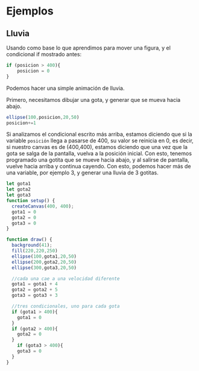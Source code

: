 # Ejemplos

## Lluvia
Usando como base lo que aprendimos para mover una figura, y el condicional if mostrado antes:
```js
if (posicion > 400){
    posicion = 0
}
```
Podemos hacer una simple animación de lluvia.

Primero, necesitamos dibujar una gota, y generar que se mueva hacia abajo.
```js
ellipse(100,posicion,20,50)
posicion+=1
  ```
Si analizamos el condicional escrito más arriba, estamos diciendo que si la variable ```posición``` llega a pasarse de 400, su valor se reinicia en 0, es decir, si nuestro canvas es de (400,400), estamos diciendo que una vez que la gota se salga de la pantalla, vuelva a la posición inicial.
Con esto, tenemos programado una gotita que se mueve hacia abajo, y al salirse de pantalla, vuelve hacia arriba y continua cayendo.
Con esto, podemos hacer más de una variable, por ejemplo 3, y generar una lluvia de 3 gotitas.

```js
let gota1
let gota2
let gota3
function setup() {
  createCanvas(400, 400);
  gota1 = 0
  gota2 = 0
  gota3 = 0
}

function draw() {
  background(41);
  fill(220,220,250)
  ellipse(100,gota1,20,50)
  ellipse(200,gota2,20,50)
  ellipse(300,gota3,20,50)

  //cada una cae a una velocidad diferente
  gota1 = gota1 + 4
  gota2 = gota2 + 5
  gota3 = gota3 + 3

  //tres condicionales, uno para cada gota
  if (gota1 > 400){
    gota1 = 0
  }
  if (gota2 > 400){
    gota2 = 0
  }
    if (gota3 > 400){
    gota3 = 0
  }
}
```
